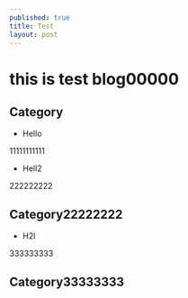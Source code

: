 ```yaml
---
published: true
title: Test
layout: post
---
```

# this is test blog00000

## Category

- Hello

11111111111

- Hell2

222222222

## Category22222222

- H2l

333333333

## Category33333333